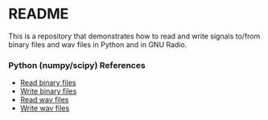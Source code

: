# README #

This is a repository that demonstrates how to read and write signals to/from binary files and wav files in Python and in GNU Radio.

### Python (numpy/scipy) References ###

* [Read binary files](https://numpy.org/doc/1.18/reference/generated/numpy.fromfile.html)
* [Write binary files](https://numpy.org/doc/1.18/reference/generated/numpy.ndarray.tofile.html)
* [Read wav files](https://docs.scipy.org/doc/scipy/reference/generated/scipy.io.wavfile.read.html)
* [Write wav files](https://docs.scipy.org/doc/scipy/reference/generated/scipy.io.wavfile.write.html)


